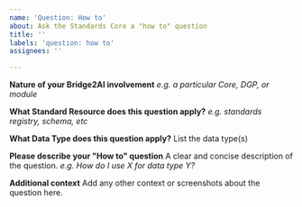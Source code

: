```yaml
---
name: 'Question: How to'
about: Ask the Standards Core a "how to" question
title: ''
labels: 'question: how to'
assignees: ''

---
```


**Nature of your Bridge2AI involvement**
*e.g. a particular Core, DGP, or module*

**What Standard Resource does this question apply?**
*e.g. standards registry, schema, etc*

**What Data Type does this question apply?**
List the data type(s)

**Please describe your "How to" question**
A clear and concise description of the question. *e.g. How do I use X for data type Y?*

**Additional context**
Add any other context or screenshots about the question here.
